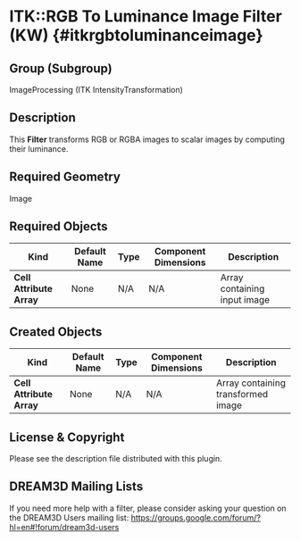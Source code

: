ITK::RGB To Luminance Image Filter (KW) {#itkrgbtoluminanceimage}
=============

## Group (Subgroup) ##
ImageProcessing (ITK IntensityTransformation)

## Description ##
This **Filter** transforms RGB or RGBA images to scalar images by computing
their luminance.

## Required Geometry ##
Image

## Required Objects ##

| Kind | Default Name | Type | Component Dimensions | Description |
|------|--------------|------|----------------------|-------------|
| **Cell Attribute Array** | None | N/A | N/A  | Array containing input image

## Created Objects ##

| Kind | Default Name | Type | Component Dimensions | Description |
|------|--------------|------|----------------------|-------------|
| **Cell Attribute Array** | None | N/A | N/A  | Array containing transformed image

## License & Copyright ##

Please see the description file distributed with this plugin.

## DREAM3D Mailing Lists ##

If you need more help with a filter, please consider asking your question on the DREAM3D Users mailing list:
https://groups.google.com/forum/?hl=en#!forum/dream3d-users
